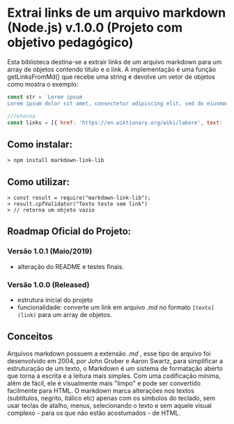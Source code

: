 # Extrai links de um arquivo markdown (Node.js) v.1.0.0 (Projeto com objetivo pedagógico)

Esta biblioteca destina-se a extrair links de um arquivo markdown para um array de objetos contendo titulo e o link.
A implementação é uma função getLinksFromMd() que recebe uma string e devolve um vetor de objetos como mostra o exemplo:
 
 ```javascript
 const str = `Lorem ipsum
Lorem ipsum dolor sit amet, consectetur adipiscing elit, sed do eiusmod tempor  incididunt ut [labore](https://en.wiktionary.org/wiki/labore) et [dolore](https://en.wiktionary.org/wiki/dolore)...`;

//retorna
const links = [{ href: 'https://en.wiktionary.org/wiki/labore', text: 'labore' },{ href: 'https://en.wiktionary.org/wiki/dolore', text: 'dolore' }]
```

## Como instalar:

```node
> npm install markdown-link-lib
```

## Como utilizar:

```shell
> const result = require("markdown-link-lib");
> result.cpfValidator("Texto teste sem link")
> // retorna um objeto vazio
```

## Roadmap Oficial do Projeto:

### Versão 1.0.1 (Maio/2019)
  
  * alteração do README e testes finais.

### Versão 1.0.0 (Released)
  
  * estrutura inicial do projeto
  * funcionalidade: converte um link em arquivo *.md* no formato `[texto](link)` para um array de objetos.

## Conceitos

Arquivos markdown possuem a extensão *.md* , esse tipo de arquivo foi desenvolvido em 2004, por John Gruber e Aaron Swartz, para simplificar a estruturação de um texto, o Markdown é um sistema de formatação aberto que torna a escrita e a leitura mais simples. Com uma codificação mínima, além de fácil, ele é visualmente mais "limpo" e pode ser convertido facilmente para HTML.
O markdown marca alterações nos textos (subtítulos, negrito, itálico etc) apenas com os símbolos do teclado, sem usar teclas de atalho, menus, selecionando o texto e sem aquele visual complexo - para os que não estão acostumados - de HTML.